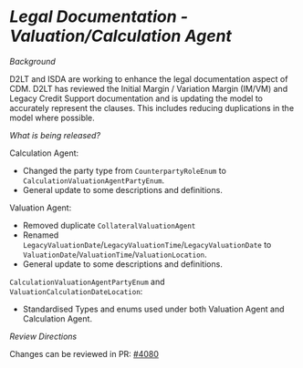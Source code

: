 # *Legal Documentation - Valuation/Calculation Agent*

_Background_

D2LT and ISDA are working to enhance the legal documentation aspect of CDM. D2LT has reviewed the Initial Margin / Variation Margin (IM/VM) and Legacy Credit Support documentation and is updating the model to accurately represent the clauses. This includes reducing duplications in the model where possible.

_What is being released?_

Calculation Agent: 
- Changed the party type from `CounterpartyRoleEnum` to `CalculationValuationAgentPartyEnum`.
- General update to some descriptions and definitions.

Valuation Agent:
- Removed duplicate `CollateralValuationAgent`
- Renamed `LegacyValuationDate`/`LegacyValuationTime`/`LegacyValuationDate` to `ValuationDate`/`ValuationTime`/`ValuationLocation`.
- General update to some descriptions and definitions.

`CalculationValuationAgentPartyEnum` and `ValuationCalculationDateLocation`: 
- Standardised Types and enums used under both Valuation Agent and Calculation Agent.


_Review Directions_

Changes can be reviewed in PR: [#4080](https://github.com/finos/common-domain-model/pull/4080)

